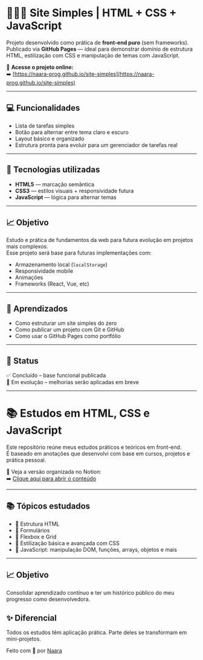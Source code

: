 # 👩🏽‍💻 Site Simples | HTML + CSS + JavaScript

Projeto desenvolvido como prática de **front-end puro** (sem frameworks).  
Publicado via **GitHub Pages** — ideal para demonstrar domínio de estrutura HTML, estilização com CSS e manipulação de temas com JavaScript.

🫆 **Acesse o projeto online:**  
➡️ [https://naara-prog.github.io/site-simples](https://naara-prog.github.io/site-simples)

---

## 💻 Funcionalidades

- Lista de tarefas simples
- Botão para alternar entre tema claro e escuro
- Layout básico e organizado
- Estrutura pronta para evoluir para um gerenciador de tarefas real

---

## 📲 Tecnologias utilizadas

- **HTML5** — marcação semântica
- **CSS3** — estilos visuais + responsividade futura
- **JavaScript** — lógica para alternar temas

---

## 📈 Objetivo

Estudo e prática de fundamentos da web para futura evolução em projetos mais complexos.  
Esse projeto será base para futuras implementações com:

- Armazenamento local (`localStorage`)
- Responsividade mobile
- Animações
- Frameworks (React, Vue, etc)

---

## 📝 Aprendizados

- Como estruturar um site simples do zero
- Como publicar um projeto com Git e GitHub
- Como usar o GitHub Pages como portfólio

---

## 📇 Status

✅ Concluído – base funcional publicada  
🧭 Em evolução – melhorias serão aplicadas em breve

---
# 📚 Estudos em HTML, CSS e JavaScript

Este repositório reúne meus estudos práticos e teóricos em front-end.  
É baseado em anotações que desenvolvi com base em cursos, projetos e prática pessoal.

🫆 Veja a versão organizada no Notion:  
➡️ [Clique aqui para abrir o conteúdo](https://www.notion.so/HTML-CSS-E-JAVASCRIPT-23b0afe0ab1580f685e5ca15f4c4542b?v=2340afe0ab15819499e2000ca4c2a84d&source=copy_link)

---

## 📚 Tópicos estudados

- 📗 Estrutura HTML
- 📕 Formulários
- 📘 Flexbox e Grid
- 📙 Estilização básica e avançada com CSS
- 📔 JavaScript: manipulação DOM, funções, arrays, objetos e mais

---

## 📈 Objetivo

Consolidar aprendizado contínuo e ter um histórico público do meu progresso como desenvolvedora.

## ✨ Diferencial

Todos os estudos têm aplicação prática. Parte deles se transformam em mini-projetos.



Feito com 💛 por [Naara](https://github.com/naara-prog)
